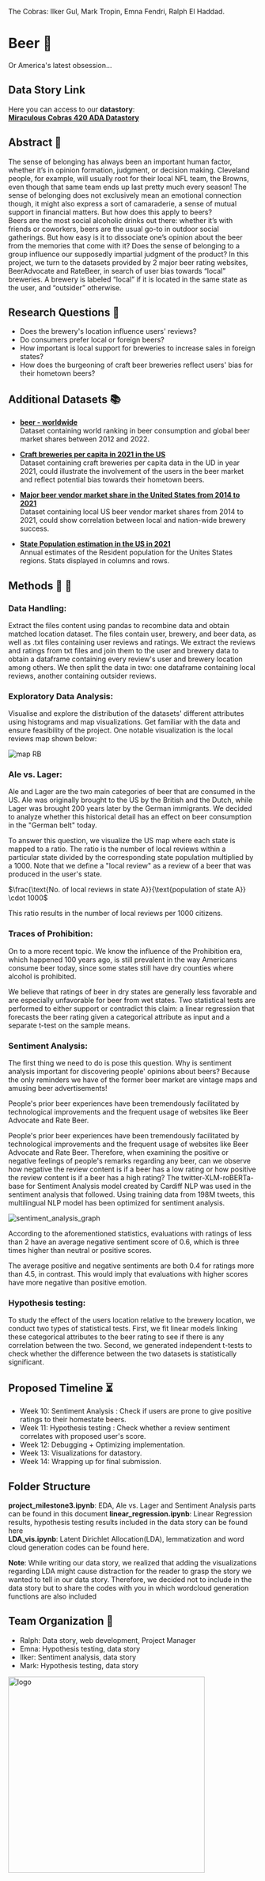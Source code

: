 
The Cobras: Ilker Gul, Mark Tropin, Emna Fendri, Ralph El Haddad.
# Beer :beer:
Or America's latest obsession...

## Data Story Link
Here you can access to our **datastory**:<br>
**[Miraculous Cobras 420 ADA Datastory](https://ralph-elhaddad.github.io/miraculouscobras420-ada/american-beer-heritage)**<br>


## Abstract :page_facing_up:
The sense of belonging has always been an important human factor, whether it’s in opinion formation, judgment, or decision making. Cleveland people, for example, will usually root for their local NFL team, the Browns, even though that same team ends up last pretty much every season! The sense of belonging does not exclusively mean an emotional connection though, it might also express a sort of camaraderie, a sense of mutual support in financial matters. But how does this apply to beers? <br>
Beers are the most social alcoholic drinks out there: whether it’s with friends or coworkers, beers are the usual go-to in outdoor social gatherings. But how easy is it to dissociate one’s opinion about the beer from the memories that come with it? Does the sense of belonging to a group influence our supposedly impartial judgment of the product? In this project, we turn to the datasets provided by 2 major beer rating websites, BeerAdvocate and RateBeer, in search of user bias towards “local” breweries. A brewery is labeled “local” if it is located in the same state as the user, and “outsider” otherwise.

## Research Questions :thinking:
* Does the brewery's location influence users' reviews? <br>
* Do consumers prefer local or foreign beers? <br>
* How important is local support for breweries to increase sales in foreign states? <br>
* How does the burgeoning of craft beer breweries reflect users' bias for their hometown beers? 


## Additional Datasets :books:


* **[beer - worldwide](https://www.statista.com/outlook/cmo/alcoholic-drinks/beer/worldwide)** <br>
Dataset containing world ranking in beer consumption and global beer market shares between 2012 and 2022.

* **[Craft breweries per capita in 2021  in the US](https://datasetsearch.research.google.com/search?src=2&query=U.S.%20craft%20beer%20breweries%20per%20capita%202021%2C%20by%20state&docid=L2cvMTFwd2Y1NzR5NA%3D%3D)** <br>
Dataset containing craft breweries per capita data in the UD in year 2021, could illustrate the involvement of the users in the beer market and reflect potential bias towards their hometown beers.
* **[ Major beer vendor market share in the United States from 2014 to 2021](https://datasetsearch.research.google.com/search?src=2&query=Major%20beer%20vendor%20market%20share%20in%20the%20United%20States%20from%202014%20to%202021&docid=L2cvMTFyOW1iYm5jdw%3D%3D)** <br>
Dataset containing local US beer vendor market shares from 2014 to 2021, could show correlation between local and nation-wide brewery success.

* **[State Population estimation in the US in 2021](https://www.census.gov/data/tables/time-series/demo/popest/2020s-state-total.html)** <br>
Annual estimates of the Resident population for the Unites States regions. Stats displayed in columns and rows.





## Methods :wrench: :hammer:
### Data Handling:
Extract the files content using pandas to recombine data and obtain matched location dataset. The files contain user, brewery, and beer data, as well as .txt files containing user reviews and ratings. We extract the reviews and ratings from txt files and join them to the user and brewery data to obtain a dataframe containing every review's user and brewery location among others. We then split the data in two: one dataframe containing local reviews, another containing outsider reviews.

### Exploratory Data Analysis:
Visualise and explore the distribution of the datasets' different attributes using histograms and map visualizations. Get familiar with the data and ensure feasibility of the project. One notable visualization is the local reviews map shown below:

![map RB](https://user-images.githubusercontent.com/62402657/202795637-a3214126-d35d-46db-bc85-ad5128718104.png)


### Ale vs. Lager:

Ale and Lager are the two main categories of beer that are consumed in the US. Ale was originally brought to the US by the British and the Dutch, while Lager was brought 200 years later by the German immigrants. We decided to analyze whether this historical detail has an effect on beer consumption in the "German belt" today.

To answer this question, we visualize the US map where each state is mapped to a ratio. The ratio is the number of local reviews within a particular state divided by the corresponding state population multiplied by a 1000. Note that we define a "local review" as a review of a beer that was produced in the user's state.

$\frac{\text{No. of local reviews in state A}}{\text{population of state A}} \cdot 1000$

This ratio results in the number of local reviews per 1000 citizens.  

### Traces of Prohibition:

On to a more recent topic. We know the influence of the Prohibition era, which happened 100 years ago, is still prevalent in the way Americans consume beer today, since some states still have dry counties where alcohol is prohibited. 

We believe that ratings of beer in dry states are generally less favorable and are especially unfavorable for beer from wet states. 
Two statistical tests are performed to either support or contradict this claim: a linear regression that forecasts the beer rating given a categorical attribute as input and a separate t-test on the sample means.

### Sentiment Analysis: 
The first thing we need to do is pose this question. Why is sentiment analysis important for discovering people' opinions about beers? Because the only reminders we have of the former beer market are vintage maps and amusing beer advertisements! 

People's prior beer experiences have been tremendously facilitated by technological improvements and the frequent usage of websites like Beer Advocate and Rate Beer.

People's prior beer experiences have been tremendously facilitated by technological improvements and the frequent usage of websites like Beer Advocate and Rate Beer. Therefore, when examining the positive or negative feelings of people's remarks regarding any beer, can we observe how negative the review content is if a beer has a low rating or how positive the review content is if a beer has a high rating? 
The twitter-XLM-roBERTa-base for Sentiment Analysis model created by Cardiff NLP was used in the sentiment analysis that followed. Using training data from 198M tweets, this multilingual NLP model has been optimized for sentiment analysis.

![sentiment_analysis_graph](https://user-images.githubusercontent.com/62402657/209407679-e201194f-ccad-4c7b-bdd3-56bdb1a0c33e.png)

According to the aforementioned statistics, evaluations with ratings of less than 2 have an average negative sentiment score of 0.6, which is three times higher than neutral or positive scores. 

The average positive and negative sentiments are both 0.4 for ratings more than 4.5, in contrast. This would imply that evaluations with higher scores have more negative than positive emotion.



### Hypothesis testing:
To study the effect of the users location relative to the brewery location, we conduct two types of statistical tests. First, we fit linear models linking these categorical attributes to the beer rating to see if there is any correlation between the two. Second, we generated independent t-tests to check whether the difference between the two datasets is statistically significant.


## Proposed Timeline :hourglass_flowing_sand:
* Week 10: Sentiment Analysis : Check if users are prone to give positive ratings to their homestate beers.
* Week 11: Hypothesis testing : Check whether a review sentiment correlates with proposed user's score.
* Week 12: Debugging + Optimizing implementation.
* Week 13: Visualizations for datastory.
* Week 14: Wrapping up for final submission.

## Folder Structure
**project_milestone3.ipynb**: EDA, Ale vs. Lager and Sentiment Analysis parts can be found in this document
**linear_regression.ipynb**: Linear Regression results, hypothesis testing results included in the data story can be found here <br>
**LDA_vis.ipynb**: Latent Dirichlet Allocation(LDA), lemmatization and word cloud generation codes can be found here.

**Note**: While writing our data story, we realized that adding the visualizations regarding LDA might cause distraction for the reader to grasp the story we wanted to tell in our data story. Therefore, we decided not to include in the data story but to share the codes with you in which wordcloud generation functions are also included

## Team Organization :snake:

* Ralph: Data story, web development, Project Manager
* Emna: Hypothesis testing, data story
* Ilker: Sentiment analysis, data story
* Mark: Hypothesis testing, data story

<img width="397" alt="logo" src="https://user-images.githubusercontent.com/62402657/209407022-4545a95a-57d4-415a-82cd-913f901f1f26.png">

